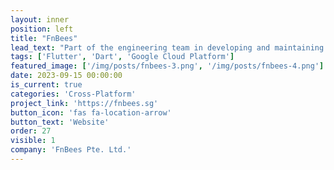 ```yaml
---
layout: inner
position: left
title: "FnBees"
lead_text: "Part of the engineering team in developing and maintaining a tech platform which is designed to optimize operations in restaurants and F&B operators."
tags: ['Flutter', 'Dart', 'Google Cloud Platform']
featured_image: ['/img/posts/fnbees-3.png', '/img/posts/fnbees-4.png']
date: 2023-09-15 00:00:00
is_current: true
categories: 'Cross-Platform'
project_link: 'https://fnbees.sg'
button_icon: 'fas fa-location-arrow'
button_text: 'Website'
order: 27
visible: 1
company: 'FnBees Pte. Ltd.'
---
```

